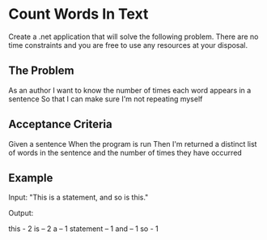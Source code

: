 # Count Words In Text

Create a .net application that will solve the following problem. There are no time constraints and you are free to use any resources at your disposal.

## The Problem

As an author I want to know the number of times each word appears in a sentence So that I can make sure I'm not repeating myself

## Acceptance Criteria

Given a sentence
When the program is run
Then I'm returned a distinct list of words in the sentence and the number of times they have occurred

## Example

Input: 
"This is a statement, and so is this."

Output:

this - 2
is – 2
a – 1
statement – 1
and – 1
so - 1
